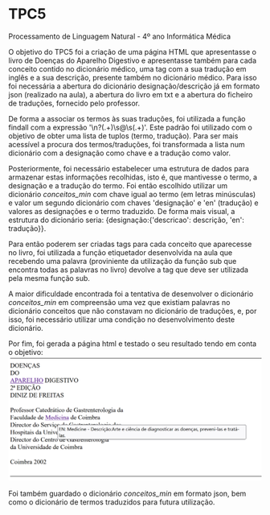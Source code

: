 # TPC5

Processamento de Linguagem Natural - 4º ano Informática Médica

O objetivo do TPC5 foi a criação de uma página HTML que apresentasse o livro de Doenças do Aparelho Digestivo e apresentasse também para cada conceito contido no dicionário médico, uma tag com a sua tradução em inglês e a sua descrição, presente também no dicionário médico. 
Para isso foi necessária a abertura do dicionário designação/descrição já em formato json (realizado na aula), a abertura do livro em txt e a abertura do ficheiro de traduções, fornecido pelo professor.

De forma a associar os termos às suas traduções, foi utilizada a função findall com a expressão '\n?(.+)\s@\s(.+)'. Este padrão foi utilizado com o objetivo de obter uma lista de tuplos (termo, tradução). Para ser mais acessível a procura dos termos/traduções, foi transformada a lista num dicionário com  a designação como chave e a tradução como valor.  

Posteriormente, foi necessário estabelecer uma estrutura de dados para armazenar estas informações recolhidas, isto é, que mantivesse o termo, a designação e a tradução do termo. Foi então escolhido utilizar um dicionário *conceitos_min* com chave igual ao termo (em letras minúsculas) e valor um segundo dicionário com chaves 'designação' e 'en' (tradução) e valores as designações e o termo traduzido. De forma mais visual, a estrutura do dicionário seria:
{designação:{'descricao': descrição, 'en': tradução}}.

Para então poderem ser criadas tags para cada conceito que aparecesse no livro, foi utilizada a função etiquetador desenvolvida na aula que recebendo uma palavra (proviniente da utilização da função sub que encontra todas as palavras no livro) devolve a tag que deve ser utilizada pela mesma função sub. 

A maior dificuldade encontrada foi a tentativa de desenvolver o dicionário *conceitos_min* em compreensão uma vez que existiam palavras no dicionário conceitos que não constavam no dicionário de traduções, e, por isso, foi necessário utilizar uma condição no desenvolvimento deste dicionário.

Por fim, foi gerada a página html e testado o seu resultado tendo em conta o objetivo:
![alt text](image.png)

Foi também guardado o dicionário *conceitos_min* em formato json, bem como o dicionário de termos traduzidos para futura utilização.

